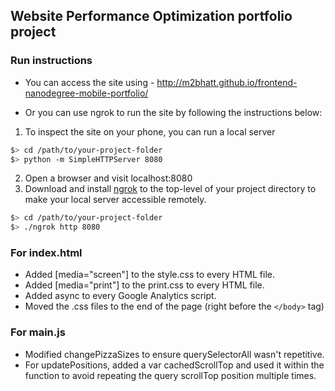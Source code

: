 ## Website Performance Optimization portfolio project

### Run instructions
- You can access the site using - http://m2bhatt.github.io/frontend-nanodegree-mobile-portfolio/

- Or you can use ngrok to run the site by following the instructions below:

1. To inspect the site on your phone, you can run a local server

  ```bash
  $> cd /path/to/your-project-folder
  $> python -m SimpleHTTPServer 8080
  ```

2. Open a browser and visit localhost:8080
3. Download and install [ngrok](https://ngrok.com/) to the top-level of your project directory to make your local server accessible remotely.

  ``` bash
  $> cd /path/to/your-project-folder
  $> ./ngrok http 8080
  ```
### For index.html
- Added [media="screen"] to the style.css to every HTML file.
- Added [media="print"] to the print.css to every HTML file.
- Added async to every Google Analytics script.
- Moved the .css files to the end of the page (right before the `</body>` tag)

### For main.js
- Modified changePizzaSizes to ensure querySelectorAll wasn't repetitive.
- For updatePositions, added a var cachedScrollTop and used it within the function to avoid repeating the query scrollTop position multiple times.
